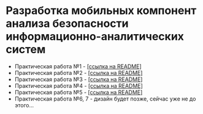 # Разработка мобильных компонент анализа безопасности информационно-аналитических систем

- Практическая работа №1 - [[ссылка на README]](https://github.com/MoonFlower18/dev_mobile/blob/main/PR_1/README.md)
- Практическая работа №2 - [[ссылка на README]](https://github.com/MoonFlower18/dev_mobile/blob/main/PR_2/README.md)
- Практическая работа №3 - [[ссылка на README]](https://github.com/MoonFlower18/dev_mobile/blob/main/PR_3/README.md)
- Практическая работа №4 - [[ссылка на README]](https://github.com/MoonFlower18/dev_mobile/blob/main/PR_4/README.md)
- Практическая работа №5 - [[ссылка на README]](https://github.com/MoonFlower18/dev_mobile/blob/main/PR_5/README.md)
- Практическая работа №6, 7 - дизайн будет позже, сейчас уже не до этого...

<!---- Практическая работа №6 - [[ссылка на README]](README.md)
- Практическая работа №7 - [[ссылка на README]](README.md)
- Практическая работа №8 - [[ссылка на README]](README.md)-->
